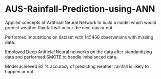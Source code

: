 # AUS-Rainfall-Prediction-using-ANN

Applied concepts of Artificial Neural Network to build a model which would predict weather Rainfall will occur the next day or not.

Performed imputations on dataset with 145460 observations with missing data.

Employed Deep Artificial Neural networks on the data after standardizing data and performed SMOTE to handle imbalanced data.

Model achieved 82 % accuracy of predicting weather rainfall is likely to happen or not. 
